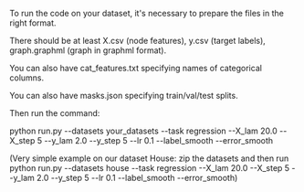 To run the code on your dataset, it's necessary to prepare the files in the right format.

There should be at least X.csv (node features), y.csv (target labels), graph.graphml (graph in graphml format).

You can also have cat_features.txt specifying names of categorical columns.

You can also have masks.json specifying train/val/test splits.

Then run the command:

python run.py   --datasets  your_datasets   --task regression   --X_lam 20.0 --X_step 5  --y_lam 2.0 --y_step 5  --lr 0.1    --label_smooth  --error_smooth


(Very simple example on our dataset House: zip the datasets and then run python run.py   --datasets  house   --task regression   --X_lam 20.0 --X_step 5  --y_lam 2.0 --y_step 5  --lr 0.1    --label_smooth  --error_smooth)

